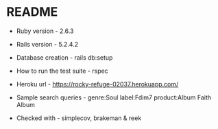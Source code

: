 # README

* Ruby version - 2.6.3

* Rails version - 5.2.4.2

* Database creation - rails db:setup

* How to run the test suite - rspec

* Heroku url - https://rocky-refuge-02037.herokuapp.com/

* Sample search queries - genre:Soul label:Fdim7 product:Album Faith Album

* Checked with - simplecov, brakeman & reek
